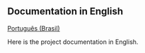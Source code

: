 ## Documentation in English
[Português (Brasil)](/README.md)

Here is the project documentation in English.
